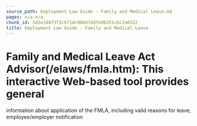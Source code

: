 ```yaml
---
source_path: Employment Law Guide - Family and Medical Leave.md
pages: n/a-n/a
chunk_id: 5d2e1d4f3f3c671dc906d7ddfe9b351cbc2a6522
title: Employment Law Guide - Family and Medical Leave
---
```

# Family and Medical Leave Act Advisor(/elaws/fmla.htm): This interactive Web-based tool provides general

information about application of the FMLA, including valid reasons for leave, employee/employer notiﬁcation
